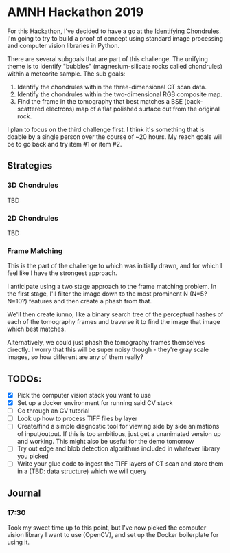 # AMNH Hackathon 2019

For this Hackathon, I've decided to have a go at the
[Identifying Chondrules][challenge]. I'm going to try to build a proof
of concept using standard image processing and computer vision
libraries in Python.

There are several subgoals that are part of this challenge. The
unifying theme is to identify "bubbles" (magnesium-silicate rocks
called chondrules) within a meteorite sample. The sub goals:

1. Identify the chondrules within the three-dimensional CT scan data.
2. Identify the chondrules within the two-dimensional RGB composite
   map.
3. Find the frame in the tomography that best matches a BSE
   (back-scattered electrons) map of a flat polished surface cut from
   the original rock.

I plan to focus on the third challenge first. I think it's something
that is doable by a single person over the course of ~20 hours. My
reach goals will be to go back and try item #1 or item #2.

## Strategies

### 3D Chondrules

TBD

### 2D Chondrules

TBD

### Frame Matching

This is the part of the challenge to which was initially drawn, and
for which I feel like I have the strongest approach.

I anticipate using a two stage approach to the frame matching
problem. In the first stage, I'll filter the image down to the most
prominent N (N=5? N=10?) features and then create a phash from that.

We'll then create iunno, like a binary search tree of the perceptual
hashes of each of the tomography frames and traverse it to find the
image that image which best matches.

Alternatively, we could just phash the tomography frames themselves
directly. I worry that this will be super noisy though - they're gray
scale images, so how different are any of them really?

## TODOs:

- [x] Pick the computer vision stack you want to use
- [x] Set up a docker environment for running said CV stack
- [ ] Go through an CV tutorial
- [ ] Look up how to process TIFF files by layer
- [ ] Create/find a simple diagnostic tool for viewing side by side
      animations of input/output. If this is too ambitious, just get a
      unanimated version up and working. This might also be useful for
      the demo tomorrow
- [ ] Try out edge and blob detection algorithms included in whatever
      library you picked
- [ ] Write your glue code to ingest the TIFF layers of CT scan and
      store them in a (TBD: data structure) which we will query

[challenge]: https://github.com/amnh/HackTheSolarSystem/wiki/3D-and-2D-Bubbles-In-Rock

## Journal

### 17:30

Took my sweet time up to this point, but I've now picked the computer
vision library I want to use (OpenCV), and set up the Docker
boilerplate for using it.
